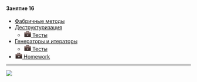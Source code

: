 [hw-20]: https://raw.githubusercontent.com/garevna/a-level-js-lessons/master/ico/briefcase-20.png

#### Занятие 16

* [Фабричные методы](md/fabric.md)
* [Деструктуризация](md/Destructuring.md)
    * [![hw-20] Тесты](https://garevna.github.io/js-quiz/#destructuring)
* [Генераторы и итераторы](md/generators-and-iterators.md)
    * [![hw-20] Тесты](https://garevna.github.io/js-quiz/#gen)
* [![hw-20] Homework](md/hw-16.md)

_________________________________________________________________________

![](https://github.com/garevna/js-course/raw/master/images/a-level-ico.png?raw=true)
